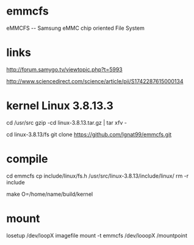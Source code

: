 # emmcfs
eMMCFS -- Samsung eMMC chip oriented File System

# links

http://forum.samygo.tv/viewtopic.php?t=5993

http://www.sciencedirect.com/science/article/pii/S1742287615000134

# kernel Linux 3.8.13.3

cd /usr/src
gzip -cd linux-3.8.13.tar.gz | tar xfv -

cd linux-3.8.13/fs
git clone https://github.com/Ignat99/emmcfs.git


# compile

cd emmcfs
cp include/linux/fs.h /usr/src/linux-3.8.13/include/linux/
rm -r include

make O=/home/name/build/kernel

# mount

losetup /dev/loopX imagefile
mount -t emmcfs /dev/looopX /mountpoint
